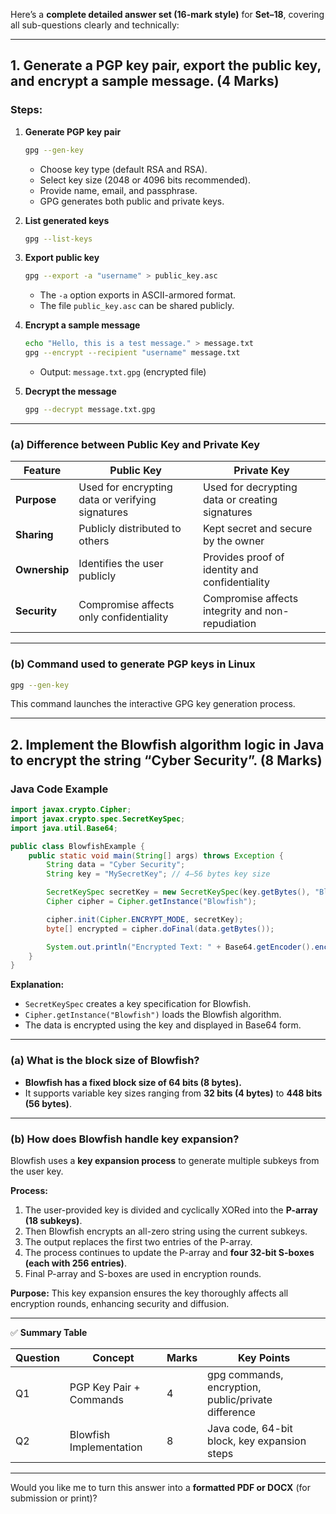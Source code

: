 Here’s a **complete detailed answer set (16-mark style)** for **Set–18**, covering all sub-questions clearly and technically:

---

## **1. Generate a PGP key pair, export the public key, and encrypt a sample message.** (4 Marks)

### **Steps:**

1. **Generate PGP key pair**

   ```bash
   gpg --gen-key
   ```

   * Choose key type (default RSA and RSA).
   * Select key size (2048 or 4096 bits recommended).
   * Provide name, email, and passphrase.
   * GPG generates both public and private keys.

2. **List generated keys**

   ```bash
   gpg --list-keys
   ```

3. **Export public key**

   ```bash
   gpg --export -a "username" > public_key.asc
   ```

   * The `-a` option exports in ASCII-armored format.
   * The file `public_key.asc` can be shared publicly.

4. **Encrypt a sample message**

   ```bash
   echo "Hello, this is a test message." > message.txt
   gpg --encrypt --recipient "username" message.txt
   ```

   * Output: `message.txt.gpg` (encrypted file)

5. **Decrypt the message**

   ```bash
   gpg --decrypt message.txt.gpg
   ```

---

### **(a) Difference between Public Key and Private Key**

| Feature       | Public Key                                       | Private Key                                      |
| ------------- | ------------------------------------------------ | ------------------------------------------------ |
| **Purpose**   | Used for encrypting data or verifying signatures | Used for decrypting data or creating signatures  |
| **Sharing**   | Publicly distributed to others                   | Kept secret and secure by the owner              |
| **Ownership** | Identifies the user publicly                     | Provides proof of identity and confidentiality   |
| **Security**  | Compromise affects only confidentiality          | Compromise affects integrity and non-repudiation |

---

### **(b) Command used to generate PGP keys in Linux**

```bash
gpg --gen-key
```

This command launches the interactive GPG key generation process.

---

## **2. Implement the Blowfish algorithm logic in Java to encrypt the string “Cyber Security”.** (8 Marks)

### **Java Code Example**

```java
import javax.crypto.Cipher;
import javax.crypto.spec.SecretKeySpec;
import java.util.Base64;

public class BlowfishExample {
    public static void main(String[] args) throws Exception {
        String data = "Cyber Security";
        String key = "MySecretKey"; // 4–56 bytes key size

        SecretKeySpec secretKey = new SecretKeySpec(key.getBytes(), "Blowfish");
        Cipher cipher = Cipher.getInstance("Blowfish");

        cipher.init(Cipher.ENCRYPT_MODE, secretKey);
        byte[] encrypted = cipher.doFinal(data.getBytes());

        System.out.println("Encrypted Text: " + Base64.getEncoder().encodeToString(encrypted));
    }
}
```

**Explanation:**

* `SecretKeySpec` creates a key specification for Blowfish.
* `Cipher.getInstance("Blowfish")` loads the Blowfish algorithm.
* The data is encrypted using the key and displayed in Base64 form.

---

### **(a) What is the block size of Blowfish?**

* **Blowfish has a fixed block size of 64 bits (8 bytes).**
* It supports variable key sizes ranging from **32 bits (4 bytes)** to **448 bits (56 bytes)**.

---

### **(b) How does Blowfish handle key expansion?**

Blowfish uses a **key expansion process** to generate multiple subkeys from the user key.

**Process:**

1. The user-provided key is divided and cyclically XORed into the **P-array (18 subkeys)**.
2. Then Blowfish encrypts an all-zero string using the current subkeys.
3. The output replaces the first two entries of the P-array.
4. The process continues to update the P-array and **four 32-bit S-boxes (each with 256 entries)**.
5. Final P-array and S-boxes are used in encryption rounds.

**Purpose:**
This key expansion ensures the key thoroughly affects all encryption rounds, enhancing security and diffusion.

---

✅ **Summary Table**

| Question | Concept                 | Marks | Key Points                                          |
| -------- | ----------------------- | ----- | --------------------------------------------------- |
| Q1       | PGP Key Pair + Commands | 4     | gpg commands, encryption, public/private difference |
| Q2       | Blowfish Implementation | 8     | Java code, 64-bit block, key expansion steps        |

---

Would you like me to turn this answer into a **formatted PDF or DOCX** (for submission or print)?
